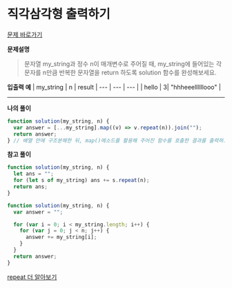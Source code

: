 # 직각삼각형 출력하기

[문제 바로가기](https://school.programmers.co.kr/learn/courses/30/lessons/120825)

**문제설명**

> 문자열 my_string과 정수 n이 매개변수로 주어질 때, my_string에 들어있는 각 문자를 n만큼 반복한 문자열을 return 하도록 solution 함수를 완성해보세요.

**입출력 예**
| my_string | n | result
| --- | --- | --- |
| hello | 3| "hhheeellllllooo" |

---

**나의 풀이**

```javascript
function solution(my_string, n) {
  var answer = [...my_string].map((v) => v.repeat(n)).join("");
  return answer;
} // 배열 안에 구조분해한 뒤, map()메소드를 활용해 주어진 함수를 호출한 결과를 출력하고 join()으로 마무리
```

**참고 풀이**

```javascript
function solution(my_string, n) {
  let ans = "";
  for (let s of my_string) ans += s.repeat(n);
  return ans;
}
```

```javascript
function solution(my_string, n) {
  var answer = "";

  for (var i = 0; i < my_string.length; i++) {
    for (var j = 0; j < n; j++) {
      answer += my_string[i];
    }
  }
  return answer;
}
```

[repeat 더 알아보기](https://developer.mozilla.org/ko/docs/Web/JavaScript/Reference/Global_Objects/String/repeat)
